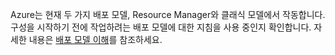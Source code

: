 Azure는 현재 두 가지 배포 모델, Resource Manager와 클래식 모델에서 작동합니다. 구성을 시작하기 전에 작업하려는 배포 모델에 대한 지침을 사용 중인지 확인합니다. 자세한 내용은 [배포 모델 이해](../articles/resource-manager-deployment-model.md)를 참조하세요.